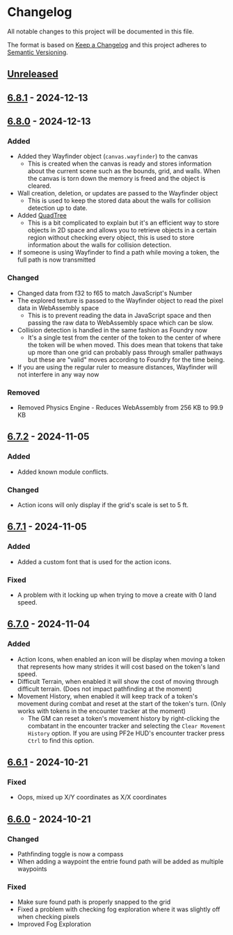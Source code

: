 # Changelog

All notable changes to this project will be documented in this file.

The format is based on [Keep a Changelog](https://keepachangelog.com/)
and this project adheres to [Semantic Versioning](https://semver.org/).

## [Unreleased]

## [6.8.1] - 2024-12-13

## [6.8.0] - 2024-12-13

### Added

- Added they Wayfinder object (`canvas.wayfinder`) to the canvas
  - This is created when the canvas is ready and stores information about the current scene such as the bounds, grid, and walls. When the canvas is torn down the memory is freed and the object is cleared.
- Wall creation, deletion, or updates are passed to the Wayfinder object
  - This is used to keep the stored data about the walls for collision detection up to date.
- Added [QuadTree](https://en.wikipedia.org/wiki/Quadtree)
  - This is a bit complicated to explain but it's an efficient way to store objects in 2D space and allows you to retrieve objects in a certain region without checking every object, this is used to store information about the walls for collision detection.
- If someone is using Wayfinder to find a path while moving a token, the full path is now transmitted

### Changed

- Changed data from f32 to f65 to match JavaScript's Number
- The explored texture is passed to the Wayfinder object to read the pixel data in WebAssembly space
  - This is to prevent reading the data in JavaScript space and then passing the raw data to WebAssembly space which can be slow.
- Collision detection is handled in the same fashion as Foundry now
  - It's a single test from the center of the token to the center of where the token will be when moved. This does mean that tokens that take up more than one grid can probably pass through smaller pathways but these are "valid" moves according to Foundry for the time being.
- If you are using the regular ruler to measure distances, Wayfinder will not interfere in any way now

### Removed

- Removed Physics Engine - Reduces WebAssembly from 256 KB to 99.9 KB

## [6.7.2] - 2024-11-05

### Added

- Added known module conflicts.

### Changed

- Action icons will only display if the grid's scale is set to 5 ft.

## [6.7.1] - 2024-11-05

### Added

- Added a custom font that is used for the action icons.

### Fixed

- A problem with it locking up when trying to move a create with 0 land speed.

## [6.7.0] - 2024-11-04

### Added

- Action Icons, when enabled an icon will be display when moving a token that represents how many strides it will cost based on the token's land speed.
- Difficult Terrain, when enabled it will show the cost of moving through difficult terrain. (Does not impact pathfinding at the moment)
- Movement History, when enabled it will keep track of a token's movement during combat and reset at the start of the token's turn. (Only works with tokens in the encounter tracker at the moment)
  - The GM can reset a token's movement history by right-clicking the combatant in the encounter tracker and selecting the `Clear Movement History` option. If you are using PF2e HUD's encounter tracker press `Ctrl` to find this option.

## [6.6.1] - 2024-10-21

### Fixed

- Oops, mixed up X/Y coordinates as X/X coordinates

## [6.6.0] - 2024-10-21

### Changed

- Pathfinding toggle is now a compass
- When adding a waypoint the entrie found path will be added as multiple waypoints

### Fixed

- Make sure found path is properly snapped to the grid
- Fixed a problem with checking fog exploration where it was slightly off when checking pixels
- Improved Fog Exploration

[Unreleased]: https://github.com/7H3LaughingMan/wayfinder/compare/v6.8.1...HEAD
[6.8.1]: https://github.com/7H3LaughingMan/wayfinder/compare/v6.8.0...v6.8.1
[6.8.0]: https://github.com/7H3LaughingMan/wayfinder/compare/v6.7.2...v6.8.0
[6.7.2]: https://github.com/7H3LaughingMan/wayfinder/compare/v6.7.1...v6.7.2
[6.7.1]: https://github.com/7H3LaughingMan/wayfinder/compare/v6.7.0...v6.7.1
[6.7.0]: https://github.com/7H3LaughingMan/wayfinder/compare/v6.6.1...v6.7.0
[6.6.1]: https://github.com/7H3LaughingMan/wayfinder/compare/v6.6.0...v6.6.1
[6.6.0]: https://github.com/7H3LaughingMan/wayfinder/releases/tag/v6.6.0
